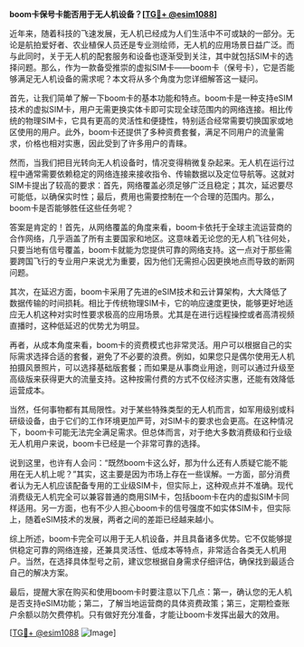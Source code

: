 **boom卡保号卡能否用于无人机设备？[[TG💪+ @esim1088](https://t.me/s/esim1088)]**

近年来，随着科技的飞速发展，无人机已经成为人们生活中不可或缺的一部分。无论是航拍爱好者、农业植保人员还是专业测绘师，无人机的应用场景日益广泛。而与此同时，关于无人机的配套服务和设备也逐渐受到关注，其中就包括SIM卡的选择问题。那么，作为一款备受推崇的虚拟SIM卡——boom卡（保号卡），它是否能够满足无人机设备的需求呢？本文将从多个角度为您详细解答这一疑问。

首先，让我们简单了解一下boom卡的基本功能和特点。boom卡是一种支持eSIM技术的虚拟SIM卡，用户无需更换实体卡即可实现全球范围内的网络连接。相比传统的物理SIM卡，它具有更高的灵活性和便捷性，特别适合经常需要切换国家或地区使用的用户。此外，boom卡还提供了多种资费套餐，满足不同用户的流量需求，价格也相对实惠，因此受到了许多用户的青睐。

然而，当我们把目光转向无人机设备时，情况变得稍微复杂起来。无人机在运行过程中通常需要依赖稳定的网络连接来接收指令、传输数据以及定位导航等。这就对SIM卡提出了较高的要求：首先，网络覆盖必须足够广泛且稳定；其次，延迟要尽可能低，以确保实时性；最后，费用也需要控制在一个合理的范围内。那么，boom卡是否能够胜任这些任务呢？

答案是肯定的！首先，从网络覆盖的角度来看，boom卡依托于全球主流运营商的合作网络，几乎涵盖了所有主要国家和地区。这意味着无论您的无人机飞往何处，只要当地有信号覆盖，boom卡就能为您提供可靠的网络支持。这一点对于那些需要跨国飞行的专业用户来说尤为重要，因为他们无需担心因更换地点而导致的断网问题。

其次，在延迟方面，boom卡采用了先进的eSIM技术和云计算架构，大大降低了数据传输的时间损耗。相比于传统物理SIM卡，它的响应速度更快，能够更好地适应无人机这种对实时性要求极高的应用场景。尤其是在进行远程操控或者高清视频直播时，这种低延迟的优势尤为明显。

再者，从成本角度来看，boom卡的资费模式也非常灵活。用户可以根据自己的实际需求选择合适的套餐，避免了不必要的浪费。例如，如果您只是偶尔使用无人机拍摄风景照片，可以选择基础版套餐；而如果是从事商业用途，则可以通过升级至高级版来获得更大的流量支持。这种按需付费的方式不仅经济实惠，还能有效降低运营成本。

当然，任何事物都有其局限性。对于某些特殊类型的无人机而言，如军用级别或科研级设备，由于它们的工作环境更加严苛，对SIM卡的要求也会更高。在这种情况下，boom卡可能无法完全满足需求。但总体而言，对于绝大多数消费级和行业级无人机用户来说，boom卡已经是一个非常可靠的选择。

说到这里，也许有人会问：“既然boom卡这么好，那为什么还有人质疑它能不能用在无人机上呢？”其实，这主要是因为市场上存在一些误解。一方面，部分消费者认为无人机应该配备专用的工业级SIM卡，但实际上，这种观点并不准确。现代消费级无人机完全可以兼容普通的商用SIM卡，包括boom卡在内的虚拟SIM卡同样适用。另一方面，也有不少人担心boom卡的信号强度不如实体SIM卡，但实际上，随着eSIM技术的发展，两者之间的差距已经越来越小。

综上所述，boom卡完全可以用于无人机设备，并且具备诸多优势。它不仅能够提供稳定可靠的网络连接，还兼具灵活性、低成本等特点，非常适合各类无人机用户。当然，在选择具体型号之前，建议您根据自身需求仔细评估，确保找到最适合自己的解决方案。

最后，提醒大家在购买和使用boom卡时要注意以下几点：第一，确认您的无人机是否支持eSIM功能；第二，了解当地运营商的具体资费政策；第三，定期检查账户余额以防欠费停机。只有做好充分准备，才能让boom卡发挥出最大的效用。

[[TG💪+ @esim1088](https://t.me/s/esim1088) ![Image](https://i.postimg.cc/4NQfJmqS/Snipaste-2025-05-13-00-14-12.png)]